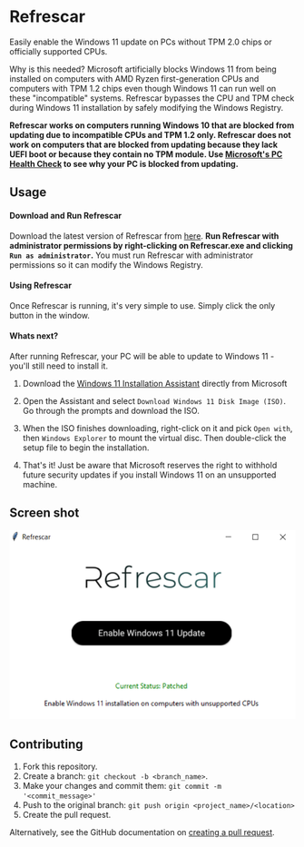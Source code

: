 # Refrescar
Easily enable the Windows 11 update on PCs without TPM 2.0 chips or officially supported CPUs.

Why is this needed? Microsoft artificially blocks Windows 11 from being installed on computers with AMD Ryzen first-generation CPUs and computers with TPM 1.2 chips even though Windows 11 can run well on these "incompatible" systems. Refrescar bypasses the CPU and TPM check during Windows 11 installation by safely modifying the Windows Registry.

**Refrescar works on computers running Windows 10 that are blocked from updating due to incompatible CPUs and TPM 1.2 only. Refrescar does not work on computers that are blocked from updating because they lack UEFI boot or because they contain no TPM module. Use [Microsoft's PC Health Check](https://aka.ms/GetPCHealthCheckApp) to see why your PC is blocked from updating.**
## Usage

#### Download and Run Refrescar
Download the latest version of Refrescar from [here](https://github.com/Plabick/Refrescar/releases/). **Run Refrescar with administrator permissions by right-clicking on Refrescar.exe and clicking `Run as administrator`.** You must run Refrescar with administrator permissions so it can modify the Windows Registry.

#### Using Refrescar
Once Refrescar is running, it's very simple to use. Simply click the only button in the window.

#### Whats next?
After running Refrescar, your PC will be able to update to Windows 11 - you'll still need to install it. 

1. Download the [Windows 11 Installation Assistant](https://www.microsoft.com/en-us/software-download/windows11) directly from Microsoft

2. Open the Assistant and select `Download Windows 11 Disk Image (ISO)`. Go through the prompts and download the ISO. 

3. When the ISO finishes downloading, right-click on it and pick `Open with`, then `Windows Explorer` to mount the virtual disc.  Then double-click the setup file to begin the installation.

4. That's it! Just be aware that Microsoft reserves the right to withhold future security updates if you install Windows 11 on an unsupported machine. 
 
## Screen shot
![Screenshot](images/screenshot.PNG)

## Contributing
1. Fork this repository.
2. Create a branch: `git checkout -b <branch_name>`.
3. Make your changes and commit them: `git commit -m '<commit_message>'`
4. Push to the original branch: `git push origin <project_name>/<location>`
5. Create the pull request.


Alternatively, see the GitHub documentation on [creating a pull request](https://help.github.com/en/github/collaborating-with-issues-and-pull-requests/creating-a-pull-request).

